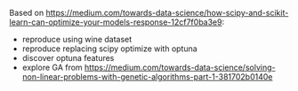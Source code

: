 Based on https://medium.com/towards-data-science/how-scipy-and-scikit-learn-can-optimize-your-models-response-12cf7f0ba3e9:
- reproduce using wine dataset
- reproduce replacing scipy optimize with optuna
- discover optuna features
- explore GA from https://medium.com/towards-data-science/solving-non-linear-problems-with-genetic-algorithms-part-1-381702b0140e
